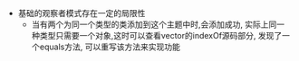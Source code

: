 - 基础的观察者模式存在一定的局限性
  - 当有两个为同一个类型的类添加到这个主题中时,会添加成功, 实际上同一种类型只需要一个对象,这时可以查看vector的indexOf源码部分, 发现了一个equals方法, 可以重写该方法来实现功能